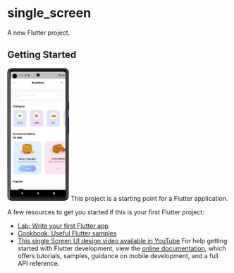 # single_screen

A new Flutter project.

## Getting Started

<img src="home.png" alt="Home page" width="140" height="300" />
This project is a starting point for a Flutter application.

A few resources to get you started if this is your first Flutter project:

- [Lab: Write your first Flutter app](https://docs.flutter.dev/get-started/codelab)
- [Cookbook: Useful Flutter samples](https://docs.flutter.dev/cookbook)
- [This single Screen UI design video available in YouTube](https://youtu.be/D4nhaszNW4o?si=NYlZ2f6ETv5wu-3O)
For help getting started with Flutter development, view the
[online documentation](https://docs.flutter.dev/), which offers tutorials,
samples, guidance on mobile development, and a full API reference.
